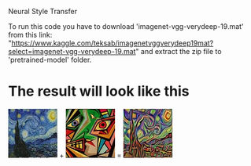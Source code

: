 Neural Style Transfer

To run this code you have to download 'imagenet-vgg-verydeep-19.mat' from this link: "https://www.kaggle.com/teksab/imagenetvggverydeep19mat?select=imagenet-vgg-verydeep-19.mat"
and extract the zip file to 'pretrained-model' folder.

The result will look like this
=
  
 
![alt text](https://github.com/sachin327/Neural-Style-Transfer/blob/master/d4.jpg) + ![alt text](https://github.com/sachin327/Neural-Style-Transfer/blob/master/d6.jpg) = ![alt text](https://github.com/sachin327/Neural-Style-Transfer/blob/master/generated_image.jpg)

 
